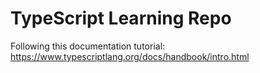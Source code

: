# TypeScript Learning Repo

Following this documentation tutorial:
https://www.typescriptlang.org/docs/handbook/intro.html
